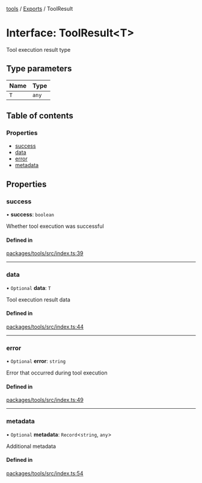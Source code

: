 <!-- 
 ⚠️  AUTO-GENERATED FILE - DO NOT EDIT MANUALLY
 This file is automatically generated by scripts/docs-generator.js
 To make changes, edit the source TypeScript files or update the generator script
-->

[tools](../../) / [Exports](../modules) / ToolResult

# Interface: ToolResult\<T\>

Tool execution result type

## Type parameters

| Name | Type |
| :------ | :------ |
| `T` | `any` |

## Table of contents

### Properties

- [success](ToolResult#success)
- [data](ToolResult#data)
- [error](ToolResult#error)
- [metadata](ToolResult#metadata)

## Properties

### success

• **success**: `boolean`

Whether tool execution was successful

#### Defined in

[packages/tools/src/index.ts:39](https://github.com/woojubb/robota/blob/7cc8c5dc7bc6a25399fd926ad971519431fc587f/packages/tools/src/index.ts#L39)

___

### data

• `Optional` **data**: `T`

Tool execution result data

#### Defined in

[packages/tools/src/index.ts:44](https://github.com/woojubb/robota/blob/7cc8c5dc7bc6a25399fd926ad971519431fc587f/packages/tools/src/index.ts#L44)

___

### error

• `Optional` **error**: `string`

Error that occurred during tool execution

#### Defined in

[packages/tools/src/index.ts:49](https://github.com/woojubb/robota/blob/7cc8c5dc7bc6a25399fd926ad971519431fc587f/packages/tools/src/index.ts#L49)

___

### metadata

• `Optional` **metadata**: `Record`\<`string`, `any`\>

Additional metadata

#### Defined in

[packages/tools/src/index.ts:54](https://github.com/woojubb/robota/blob/7cc8c5dc7bc6a25399fd926ad971519431fc587f/packages/tools/src/index.ts#L54)
